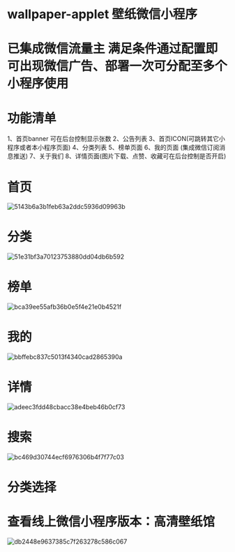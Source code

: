# wallpaper-applet  壁纸微信小程序

# 已集成微信流量主 满足条件通过配置即可出现微信广告、部署一次可分配至多个小程序使用

# 功能清单
1、首页banner 可在后台控制显示张数
2、公告列表
3、首页ICON(可跳转其它小程序或者本小程序页面)
4、分类列表
5、榜单页面
6、我的页面 (集成微信订阅消息推送)
7、关于我们
8、详情页面(图片下载、点赞、收藏可在后台控制是否开启)


# 首页
![5143b6a3b1feb63a2ddc5936d09963b](https://user-images.githubusercontent.com/55384355/130206172-c634a280-04ac-445e-8675-3f86083deb2d.png)

# 分类
![51e31bf3a70123753880dd04db6b592](https://user-images.githubusercontent.com/55384355/130206197-f4ee896c-1e35-4eb2-aaf8-8e099df5aee4.png)

# 榜单
![bca39ee55afb36b0e5f4e21e0b4521f](https://user-images.githubusercontent.com/55384355/130206232-92c3ff92-816e-4a70-bda3-bd78cfd9420a.png)

# 我的
![bbffebc837c5013f4340cad2865390a](https://user-images.githubusercontent.com/55384355/130206250-df4e0f02-4583-4616-959a-48a903a11088.jpg)

# 详情
![adeec3fdd48cbacc38e4beb46b0cf73](https://user-images.githubusercontent.com/55384355/130206278-98d98015-a8be-44a2-b662-b6fb72d856a1.png)

# 搜索
![bc469d30744ecf6976306b4f7f77c03](https://user-images.githubusercontent.com/55384355/130206310-71495b11-f94b-4d43-b8b7-c18ebf439bbc.png)

# 分类选择


# 查看线上微信小程序版本：高清壁纸馆
![db2448e9637385c7f263278c586c067](https://user-images.githubusercontent.com/55384355/130206461-ebd5f2b5-1877-4f6b-ada5-8e0ecf309829.jpg)





